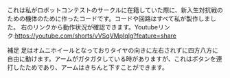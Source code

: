 これは私がロボットコンテストのサークルに在籍していた際に、新入生対抗戦のための機体のために作ったコードです。コードや回路はすべて私が製作しました。
右のリンクから動作状況が確認できます。Youtubeリンク:https://youtube.com/shorts/vVSqVMpIqlg?feature=share

補足
足はオムニホイールとなっておりタイヤの向きに左右されずに四方八方に自由に動けます。アームがガタガタしている時がありますが、これはボタンを連打したためであり、アームはきちんと下すことができます。
